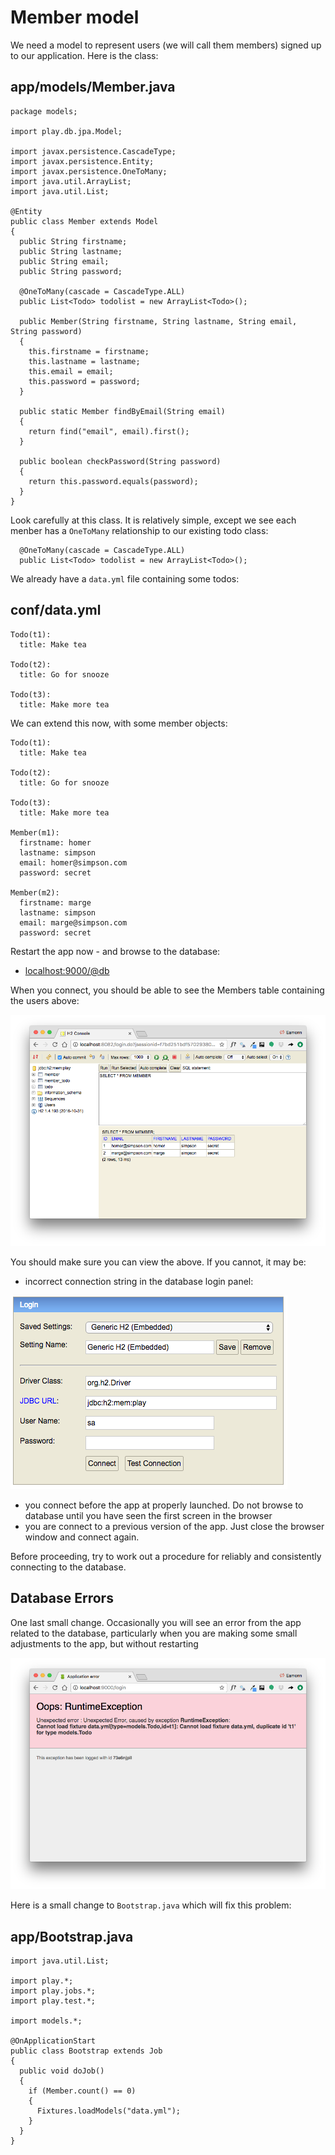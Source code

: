 # Member model

We need a model to represent users (we will call them members) signed up to our application. Here is the class:

## app/models/Member.java

~~~
package models;

import play.db.jpa.Model;

import javax.persistence.CascadeType;
import javax.persistence.Entity;
import javax.persistence.OneToMany;
import java.util.ArrayList;
import java.util.List;

@Entity
public class Member extends Model
{
  public String firstname;
  public String lastname;
  public String email;
  public String password;

  @OneToMany(cascade = CascadeType.ALL)
  public List<Todo> todolist = new ArrayList<Todo>();

  public Member(String firstname, String lastname, String email, String password)
  {
    this.firstname = firstname;
    this.lastname = lastname;
    this.email = email;
    this.password = password;
  }

  public static Member findByEmail(String email)
  {
    return find("email", email).first();
  }

  public boolean checkPassword(String password)
  {
    return this.password.equals(password);
  }
}
~~~

Look carefully at this class. It is relatively simple, except we see each menber has a `OneToMany` relationship to our existing todo class:


~~~
  @OneToMany(cascade = CascadeType.ALL)
  public List<Todo> todolist = new ArrayList<Todo>();
~~~

We already have a `data.yml` file containing some todos:


## conf/data.yml

~~~
Todo(t1):
  title: Make tea

Todo(t2):
  title: Go for snooze

Todo(t3):
  title: Make more tea
~~~

We can extend this now, with some member objects:

~~~
Todo(t1):
  title: Make tea

Todo(t2):
  title: Go for snooze

Todo(t3):
  title: Make more tea

Member(m1):
  firstname: homer
  lastname: simpson
  email: homer@simpson.com
  password: secret

Member(m2):
  firstname: marge
  lastname: simpson
  email: marge@simpson.com
  password: secret
~~~

Restart the app now - and browse to the database:

- <localhost:9000/@db>

When you connect, you should be able to see the Members table containing the users above:

![](img/06.png)

You should make sure you can view the above. If you cannot, it may be:

- incorrect connection string in the database login panel:

![](img/07.png)

- you connect before the app at properly launched. Do not browse to database until you have seen the first screen in the browser
- you are connect to a previous version of the app. Just close the browser window and connect again.

Before proceeding, try to work out a procedure for reliably and consistently connecting to the database.

## Database Errors

One last small change. Occasionally you will see an error from the app related to the database, particularly when you are making some small adjustments to the app, but without restarting

![](img/08.png)

Here is a small change to `Bootstrap.java` which will fix this problem:

## app/Bootstrap.java

~~~
import java.util.List;

import play.*;
import play.jobs.*;
import play.test.*;

import models.*;

@OnApplicationStart
public class Bootstrap extends Job
{
  public void doJob()
  {
    if (Member.count() == 0)
    {
      Fixtures.loadModels("data.yml");
    }
  }
}
~~~








